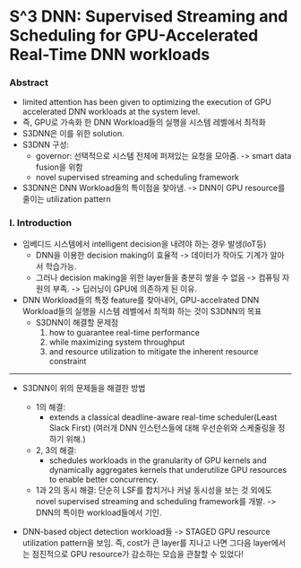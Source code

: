 # S^3 DNN: Supervised Streaming and Scheduling for GPU-Accelerated Real-Time DNN workloads

### Abstract
* limited attention has been given to optimizing the execution of GPU accelerated DNN workloads at the system level.
* 즉, GPU로 가속화 한 DNN Workload들의 실행을 시스템 레벨에서 최적화
* S3DNN은 이를 위한 solution.
* S3DNN 구성:
  * governor: 선택적으로 시스템 전체에 퍼져있는 요청을 모아줌. -> smart data fusion을 위함
  * novel supervised streaming and scheduling framework
* S3DNN은 DNN Workload들의 특이점을 찾아냄. -> DNN이 GPU resource를 줄이는 utilization pattern

### I. Introduction
* 임베디드 시스템에서 intelligent decision을 내려야 하는 경우 발생(IoT등)
  * DNN을 이용한 decision making이 효율적 -> 데이터가 작아도 기계가 알아서 학습가능.
  * 그러나 decision making을 위한 layer들을 충분히 쌓을 수 없음 -> 컴퓨팅 자원의 부족. -> 딥러닝이 GPU에 의존하게 된 이유.
* DNN Workload들의 특정 feature를 찾아내어, GPU-accelrated DNN Workload들의 실행을 시스템 레벨에서 최적화 하는 것이 S3DNN의 목표
  * S3DNN이 해결할 문제점
    1. how to guarantee real-time performance
    2. while maximizing system throughput
    3. and resource utilization to mitigate the inherent resource constraint
---
* S3DNN이 위의 문제들을 해결한 방법
  * 1의 해결:
     *  extends a classical deadline-aware real-time scheduler(Least Slack First) (여러개 DNN 인스턴스들에 대해 우선순위와 스케줄링을 정하기 위해.)
  * 2, 3의 해결:
    * schedules workloads in the granularity of GPU kernels and dynamically aggregates kernels that underutilize GPU resources to enable better concurrency.
  * 1과 2의 동시 해결: 단순히 LSF를 합치거나 커널 동시성을 보는 것 외에도 novel supervised streaming and scheduling framework를 개발. -> DNN의 특이한 workload들에서 기인.
  
* DNN-based object detection workload들 -> STAGED GPU resource utilization pattern을 보임. 즉, cost가 큰 layer를 지나고 나면 그다음 layer에서는 점진적으로 GPU resource가 감소하는 모습을 관찰할 수 있었다!

